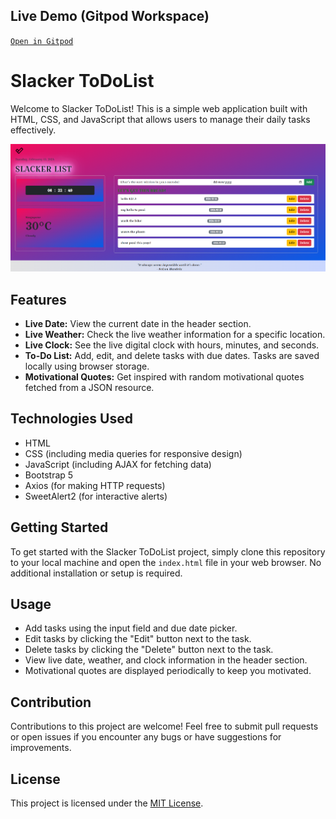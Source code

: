 ## Live Demo (Gitpod Workspace)

[`Open in Gitpod`](https://5500-missycoder-sa2todolistv-7o10lt9tz25.ws-us108.gitpod.io/)

# Slacker ToDoList

Welcome to Slacker ToDoList! This is a simple web application built with HTML, CSS, and JavaScript that allows users to manage their daily tasks effectively.

![SlackerList](https://github.com/missycoder/SA2_ToDoList_v2/blob/jsonbin/SlackerList_Display.png?raw=true)

## Features

- **Live Date:** View the current date in the header section.
- **Live Weather:** Check the live weather information for a specific location.
- **Live Clock:** See the live digital clock with hours, minutes, and seconds.
- **To-Do List:** Add, edit, and delete tasks with due dates. Tasks are saved locally using browser storage.
- **Motivational Quotes:** Get inspired with random motivational quotes fetched from a JSON resource.

## Technologies Used

- HTML
- CSS (including media queries for responsive design)
- JavaScript (including AJAX for fetching data)
- Bootstrap 5
- Axios (for making HTTP requests)
- SweetAlert2 (for interactive alerts)

## Getting Started

To get started with the Slacker ToDoList project, simply clone this repository to your local machine and open the `index.html` file in your web browser. No additional installation or setup is required.

## Usage

- Add tasks using the input field and due date picker.
- Edit tasks by clicking the "Edit" button next to the task.
- Delete tasks by clicking the "Delete" button next to the task.
- View live date, weather, and clock information in the header section.
- Motivational quotes are displayed periodically to keep you motivated.

## Contribution

Contributions to this project are welcome! Feel free to submit pull requests or open issues if you encounter any bugs or have suggestions for improvements.

## License

This project is licensed under the [MIT License](LICENSE).
